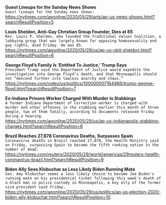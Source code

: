 **Guest Lineups for the Sunday News Shows**\
`Guest lineups for the Sunday news shows:`\
https://nytimes.com/aponline/2020/05/29/arts/ap-us-news-shows.html?searchResultPosition=5

**Louis Sheldon, Anti-Gay Christian Group Founder, Dies at 85**\
`Rev. Louis P. Sheldon, who founded the Traditional Values Coalition, a lobbying group that was largely known for opposing homosexuality and gay rights, died Friday. He was 85.`\
https://nytimes.com/aponline/2020/05/29/us/ap-us-obit-sheldon.html?searchResultPosition=6

**George Floyd’s Family Is ‘Entitled To Justice,’ Trump Says**\
`President Trump said the Department of Justice would expedite the investigation into George Floyd’s death, and that Minneapolis should not “descend further into lawless anarchy and chaos.”`\
https://nytimes.com/video/us/politics/100000007164486/trump-george-floyd.html?searchResultPosition=7

**Ex-Indiana Prisons Worker Charged With Murder in Stabbings**\
`A former Indiana Department of Correction worker is charged with murder and other offenses in the stabbing earlier this month of three people, two of them fatally, according to documents released Friday during a hearing.`\
https://nytimes.com/aponline/2020/05/29/us/ap-us-indianapolis-stabbing-charges.html?searchResultPosition=8

**Brazil Reaches 27,878 Coronavirus Deaths, Surpasses Spain**\
`Coronavirus deaths in Brazil reached 27,878, the Health Ministry said on Friday, surpassing Spain to become the fifth ranking nation in the number of dead.`\
https://nytimes.com/reuters/2020/05/29/world/americas/29reuters-health-coronavirus-brazil.html?searchResultPosition=9

**Biden Ally Sees Klobuchar as Less Likely Biden Running Mate**\
`Sen. Amy Klobuchar seems a less likely choice to become Joe Biden's running mate on his presidential ticket following this week's death of a black man in police custody in Minneapolis, a key ally of the former vice president said Friday. `\
https://nytimes.com/aponline/2020/05/29/us/politics/ap-us-election-2020-biden-ally-klobuchar.html?searchResultPosition=10

